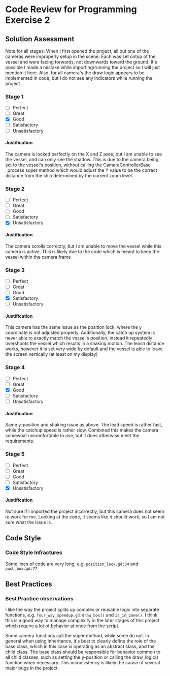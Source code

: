 # Code Review for Programming Exercise 2 #
## Solution Assessment ##

Note for all stages: When I first opened the project, all but one of the cameras were improperly setup in the scene. Each was set ontop of the vessel and were facing forwards, not downwards toward the ground. It's possible I made a mistake while importing/running the project so I will just mention it here. Also, for all camera's the draw logic appears to be implemented in code, but I do not see any indicators while running the project

### Stage 1 ###

- [ ] Perfect
- [ ] Great
- [x] Good
- [ ] Satisfactory
- [ ] Unsatisfactory

#### Justification ##### 
The camera is locked perfectly on the X and Z axes, but I am unable to see the vessel, and can only see the shadow. This is due to the camera being set to the vessel's position, without calling the CameraControllerBase _process super method which would adjust the Y value to be the correct distance from the ship determined by the current zoom level.
### Stage 2 ###

- [ ] Perfect
- [ ] Great
- [ ] Good
- [ ] Satisfactory
- [x] Unsatisfactory

#### Justification ##### 
The camera scrolls correctly, but I am unable to move the vessel while this camera is active. This is likely due to the code which is meant to keep the vessel within the camera frame
### Stage 3 ###

- [ ] Perfect
- [ ] Great
- [ ] Good
- [x] Satisfactory
- [ ] Unsatisfactory

#### Justification ##### 
This camera has the same issue as the position lock, where the y coordinate is not adjusted properly. Additionally, the catch up system is never able to exactly match the vessel's position, instead it repeatedly overshoots the vessel which results in a shaking motion. The leash distance works, however it is set very wide by default and the vessel is able to leave the screen vertically (at least on my display)
### Stage 4 ###

- [ ] Perfect
- [ ] Great
- [x] Good
- [ ] Satisfactory
- [ ] Unsatisfactory

#### Justification ##### 
Same y-position and shaking issue as above. The lead speed is rather fast, while the catchup speed is rather slow. Combined this makes the camera somewhat uncomfortable to use, but it does otherwise meet the requirements.

### Stage 5 ###
- [ ] Perfect
- [ ] Great
- [ ] Good
- [ ] Satisfactory
- [x] Unsatisfactory

#### Justification ##### 
Not sure if I imported the project incorrectly, but this camera does not seem to work for me. Looking at the code, it seems like it should work, so I am not sure what the issue is. 

## Code Style ##

### Code Style Infractures ###
Some lines of code are very long, e.g. `position_lock.gd:34` and `push_box.gd:77`

## Best Practices ##

### Best Practice observations ###

I like the way the project splits up complex or reusable logic into separate functions, e.g. `four_way_speedup.gd:draw_box()` and `is_in_zone()`. I think this is a good way to manage complexity in the later stages of this project which require a lot of behavior at once from the script. 

Some camera functions call the super method, while some do not. In general when using inheritance, it's best to clearly define the role of the base class, which in this case is operating as an abstract class, and the child class. The base class should be responsible for behavior common to all child classes, such as setting the y-position or calling the draw_logic() function when necessary. This inconsistency is likely the cause of several major bugs in the project.